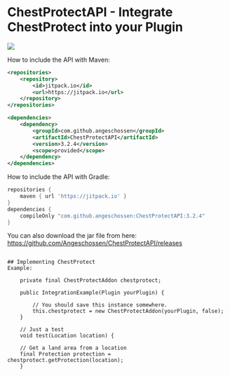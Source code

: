 # ChestProtectAPI - Integrate ChestProtect into your Plugin
[![](https://jitpack.io/v/Angeschossen/ChestProtectAPI.svg)](https://jitpack.io/#Angeschossen/ChestProtectAPI)


How to include the API with Maven: 
```xml
<repositories>
	<repository>
		<id>jitpack.io</id>
		<url>https://jitpack.io</url>
	</repository>
</repositories>

<dependencies>
    <dependency>
        <groupId>com.github.angeschossen</groupId>
        <artifactId>ChestProtectAPI</artifactId>
        <version>3.2.4</version>
        <scope>provided</scope>
    </dependency>
</dependencies>
```

How to include the API with Gradle:
```groovy
repositories {
	maven { url 'https://jitpack.io' }
}
dependencies {
    compileOnly "com.github.angeschossen:ChestProtectAPI:3.2.4"
}
```


You can also download the jar file from here: https://github.com/Angeschossen/ChestProtectAPI/releases
```

## Implementing ChestProtect
Example:

    private final ChestProtectAddon chestprotect;

    public IntegrationExample(Plugin yourPlugin) {

        // You should save this instance somewhere.
        this.chestprotect = new ChestProtectAddon(yourPlugin, false);
    }

    // Just a test
    void test(Location location) {

    // Get a land area from a location
    final Protection protection = chestprotect.getProtection(location);
    }

```